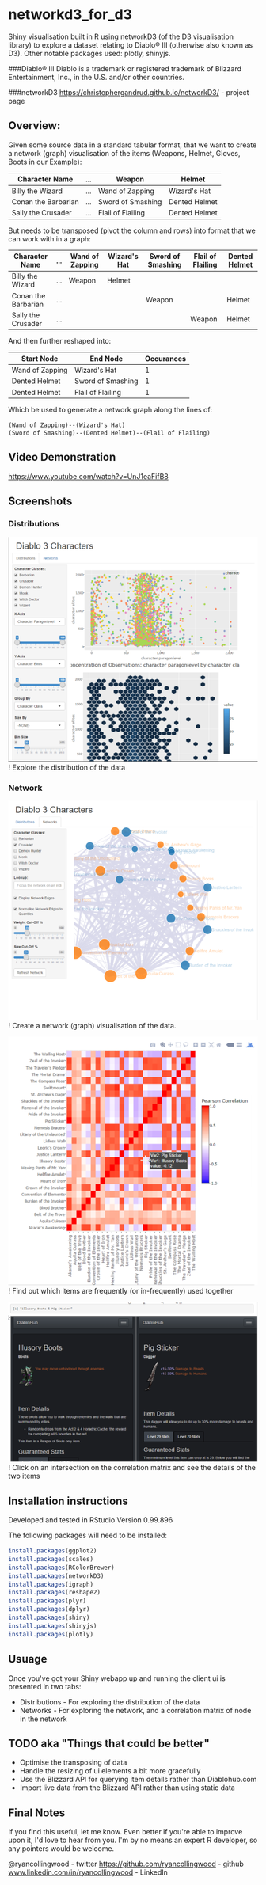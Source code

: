 # networkd3_for_d3
Shiny visualisation built in R using networkD3 (of the D3 visualisation library) to explore a dataset relating to Diablo® III (otherwise also known as D3). Other notable packages used: plotly, shinyjs.
 
###Diablo® III
Diablo is a trademark or registered trademark of Blizzard Entertainment, Inc., in the U.S. and/or other countries.

###networkD3
https://christophergandrud.github.io/networkD3/ - project page

## Overview:
Given some source data in a standard tabular format, that we want to create a network (graph) visualisation of the items (Weapons, Helmet, Gloves, Boots in our Example):

| Character Name  | ... | Weapon | Helmet |
| ------------- | ------------- | ------------- | ------------- |
| Billy the Wizard  | ...  | Wand of Zapping | Wizard's Hat |
| Conan the Barbarian | ... | Sword of Smashing | Dented Helmet |
| Sally the Crusader  | ...  | Flail of Flailing | Dented Helmet |

But needs to be transposed (pivot the column and rows) into format that we can work with in a graph:

| Character Name | ... | Wand of Zapping | Wizard's Hat | Sword of Smashing |Flail of Flailing | Dented Helmet |
| ------------- | ------------- | ------------- | ------------- | ------------- | ------------- | ------------- |
| Billy the Wizard | ... |  Weapon | Helmet | | | |
| Conan the Barbarian | ... | | | Weapon | | Helmet |
| Sally the Crusader  | ... | | | | Weapon | Helmet |

And then further reshaped into:

| Start Node | End Node | Occurances |
| ------------- | ------------- | ------------- |
| Wand of Zapping | Wizard's Hat | 1 |
| Dented Helmet | Sword of Smashing | 1 |
| Dented Helmet | Flail of Flailing | 1 |

Which be used to generate a network graph along the lines of:
```
(Wand of Zapping)--(Wizard's Hat)
(Sword of Smashing)--(Dented Helmet)--(Flail of Flailing)
```

## Video Demonstration
https://www.youtube.com/watch?v=UnJ1eaFifB8

## Screenshots

### Distributions
![Distributions](/images/Distributions.png)!
Explore the distribution of the data

### Network
![Network](/images/Network.png)!
Create a network (graph) visualisation of the data. 

![Correlation](/images/Correlation.png)!
Find out which items are frequently (or in-frequently) used together

![Comparison](/images/Comparison.png)!
Click on an intersection on the correlation matrix and see the details of the two items

## Installation instructions

Developed and tested in RStudio Version 0.99.896

The following packages will need to be installed:
```R
install.packages(ggplot2)
install.packages(scales)
install.packages(RColorBrewer)
install.packages(networkD3)
install.packages(igraph)
install.packages(reshape2)
install.packages(plyr)
install.packages(dplyr)
install.packages(shiny)
install.packages(shinyjs)
install.packages(plotly)
```

## Usuage

Once you've got your Shiny webapp up and running the client ui is presented in two tabs:
* Distributions - For exploring the distribution of the data
* Networks - For exploring the network, and a correlation matrix of node in the network

## TODO aka "Things that could be better"
* Optimise the transposing of data
* Handle the resizing of ui elements a bit more gracefully
* Use the Blizzard API for querying item details rather than Diablohub.com
* Import live data from the Blizzard API rather than using static data

## Final Notes

If you find this useful, let me know. Even better if you're able to improve upon it, I'd love to hear from you. I'm by no means an expert R developer, so any pointers would be welcome.

@ryancollingwood - twitter
https://github.com/ryancollingwood - github
www.linkedin.com/in/ryancollingwood - LinkedIn



